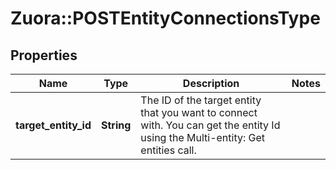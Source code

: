 # Zuora::POSTEntityConnectionsType

## Properties
Name | Type | Description | Notes
------------ | ------------- | ------------- | -------------
**target_entity_id** | **String** | The ID of the target entity that you want to connect with. You can get the entity Id using the Multi-entity: Get entities call.  | 


